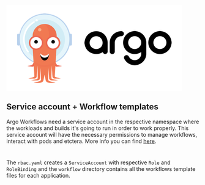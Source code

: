 <div align=>
	<img align="center" src=/../.github/assets/img/argo.png>
</div> 

## Service account + Workflow templates

Argo Workflows need a service account in the respective namespace where the workloads and builds it's going to run in order to work properly. This service account will have the necessary permissions to manage workflows, interact with pods and etctera. More info you can find [here](https://argo-workflows.readthedocs.io/en/latest/service-accounts/).

#

The `rbac.yaml` creates a `ServiceAccount` with respective `Role` and `RoleBinding` and the `workflow` directory contains all the workflows template files for each application.
